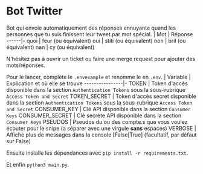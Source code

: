 # Bot Twitter

Bot qui envoie automatiquement des réponses ennuyante quand les personnes que tu suis finissent leur tweet par mot spécial.
| Mot | Réponse
------|-
quoi  | feur (ou équivalent)
oui   | stiti (ou équivalent)
non   | bril (ou équivalent)
nan   | cy (ou équivalent)

N'hésitez pas à ouvrir un ticket ou faire une merge request pour ajouter des mots/réponses.

Pour le lancer, complète le `.envexample` et renomme le en `.env`.
| Variable      | Explication et où elle se trouve
----------------|-
TOKEN           | Token d'accès disponible dans la section `Authentication Tokens` sous la sous-rubrique `Access Token and Secret`
TOKEN_SECRET    | Token d'accès secret disponible dans la section `Authentication Tokens` sous la sous-rubrique `Access Token and Secret`
CONSUMER_KEY    | Clé API disponible dans la section `Consumer Keys`
CONSUMER_SECRET | Clé secrète API disponible dans la section `Consumer Keys`
PSEUDOS         | Pseudos du ou des compte.s que vous voulez écouter pour le snipe (a séparer avec une virgule **sans** espaces)
VERBOSE         | Affiche plus de messages dans la console [False\|True] (facultatif, par défaut sur False)

Ensuite installe les dépendances avec `pip install -r requirements.txt`.

Et enfin  `python3 main.py`.
